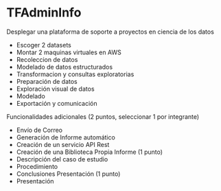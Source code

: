 # TFAdminInfo
Desplegar una plataforma de soporte a proyectos en ciencia de los datos
- Escoger 2 datasets
- Montar 2 maquinas virtuales en AWS
- Recoleccion de datos
- Modelado de datos estructurados
- Transformacion y consultas exploratorias
- Preparación de datos
- Exploración visual de datos
- Modelado
- Exportación y comunicación

Funcionalidades adicionales (2 puntos, seleccionar 1 por integrante)
- Envío de Correo
- Generación de Informe automático
- Creación de un servicio API Rest
- Creación de una Biblioteca Propia
Informe (1 punto)
- Descripción del caso de estudio
- Procedimiento
- Conclusiones
Presentación (1 punto)
- Presentación

